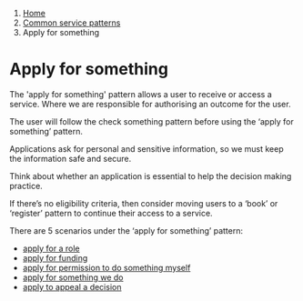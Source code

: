 1.  [Home](/docs/core/contents)
2.	[Common service patterns](/docs/core/common-service-patterns/overview)
3.  Apply for something

# Apply for something
The 'apply for something' pattern allows a user to receive or access a service. Where we are responsible for authorising an outcome for the user.  

The user will follow the check something pattern before using the ‘apply for something’ pattern.

Applications ask for personal and sensitive information, so we must keep the information safe and secure.

Think about whether an application is essential to help the decision making practice. 

If there’s no eligibility criteria, then consider moving users to a ‘book’ or ‘register’ pattern to continue their access to a service. 

There are 5 scenarios under the ‘apply for something’ pattern:

* [apply for a role](/docs/core/common-service-patterns/service-patterns/apply-for-something/apply-for-a-role/overview)
* [apply for funding](/docs/core/common-service-patterns/service-patterns/apply-for-something/apply-for-a-grant/overview)
* [apply for permission to do something myself](/docs/core/common-service-patterns/service-patterns/apply-for-something/apply-for-permission-to-do-something-myself/overview)
* [apply for something we do](/docs/core/common-service-patterns/service-patterns/apply-for-something/apply-for-something-we-do/overview)
* [apply to appeal a decision](/docs/core/common-service-patterns/service-patterns/apply-for-something/apply-to-appeal-a-decision/overview)
